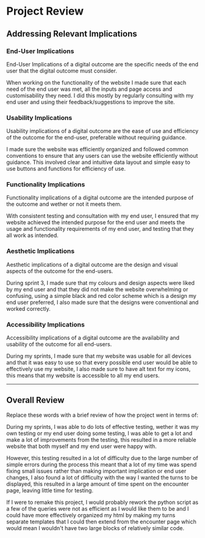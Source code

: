 # Project Review

## Addressing Relevant Implications

### End-User Implications

End-User Implications of a digital outcome are the specific needs of the end user that the digital outcome must consider.

When working on the functionality of the website I made sure that each need of the end user was met, all the inputs and page access and customisability they need. I did this mostly by regularly consulting with my end user and using their feedback/suggestions to improve the site.


### Usability Implications

Usability implications of a digital outcome are the ease of use and efficiency of the outcome for the end-user, preferable without requiring guidance.

I made sure the website was efficiently organized and followed common conventions to ensure that any users can use the website efficiently without guidance. This involved clear and intuitive data layout and simple easy to use buttons and functions for efficiency of use.


### Functionality Implications

Functionality implications of a digital outcome are the intended purpose of the outcome and wether or not it meets them.

With consistent testing and consultation with my end user, I ensured that my website achieved the intended purpose for the end user and meets the usage and functionality requirements of my end user, and testing that they all work as intended.


### Aesthetic Implications

Aesthetic implications of a digital outcome are the design and visual aspects of the outcome for the end-users.

During sprint 3, I made sure that my colours and design aspects were liked by my end user and that they did not make the website overwhelming or confusing, using a simple black and red color scheme which is a design my end user preferred, I also made sure that the designs were conventional and worked correctly.


### Accessibility Implications

Accessibility implications of a digital outcome are the availability and usability of the outcome for all end-users.

During my sprints, I made sure that my website was usable for all devices and that it was easy to use so that every possible end user would be able to effectively use my website, I also made sure to have alt text for my icons, this means that my website is accessible to all my end users.


---

## Overall Review

Replace these words with a brief review of how the project went in terms of:

During my sprints, I was able to do lots of effective testing, wether it was my own testing or my end user doing some testing, I was able to get a lot and make a lot of improvements from the testing, this resulted in a more reliable website that both myself and my end user were happy with.

However, this testing resulted in a lot of difficulty due to the large number of simple errors during the process this meant that a lot of my time was spend fixing small issues rather than making important implication or end user changes, I also found a lot of difficulty with the way I wanted the turns to be displayed, this resulted in a large amount of time spent on the encounter page, leaving little time for testing.

If I were to remake this project, I would probably rework the python script as a few of the queries were not as efficient as I would like them to be and I could have more effectively organized my html by making my turns separate templates that I could then extend from the encounter page which would mean I wouldn't have two large blocks of relatively similar code.